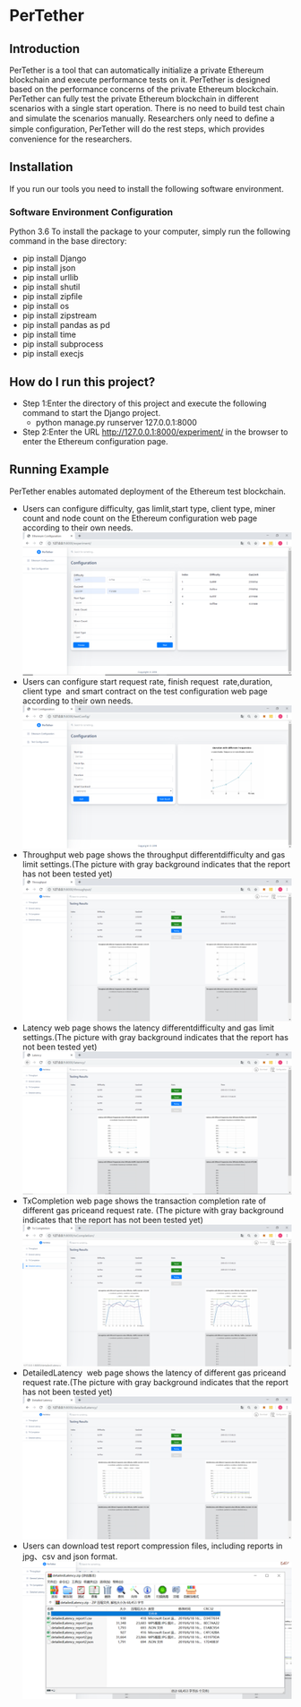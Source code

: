 # PerTether
## Introduction
PerTether is a tool that can automatically initialize a private Ethereum blockchain and execute performance tests on it. PerTether is designed based on the performance concerns of the private Ethereum blockchain. PerTether can fully test the private Ethereum blockchain in different scenarios with a single start operation. There is no need to build test chain and simulate the scenarios manually. Researchers only need to deﬁne a simple conﬁguration, PerTether will do the rest steps, which provides convenience for the researchers. 
## Installation
If you run our tools you need to install the following software environment.
### Software Environment Configuration
Python 3.6
To install the package to your computer, simply run the following command in the base directory:
* pip install Django
* pip install json
* pip install urllib
* pip install shutil
* pip install zipfile
* pip install os
* pip install zipstream
* pip install pandas as pd
* pip install time
* pip install subprocess
* pip install execjs
## How do I run this project?
* Step 1:Enter the directory of this project and execute the following command to start the Django project.
  * python manage.py runserver 127.0.0.1:8000
* Step 2:Enter the URL http://127.0.0.1:8000/experiment/ in the browser to enter the Ethereum configuration page.
## Running Example
PerTether enables automated deployment of the Ethereum test blockchain.
* Users can configure difficulty, gas limlit,start type, client type, miner count and node count on the Ethereum configuration web page according to their own needs.
![](https://github.com/morethanbest/PerTether/blob/master/gui/static/images/config.png)
* Users can configure start request rate, finish request  rate,duration, client type  and smart contract on the test configuration web page according to their own needs.
![](https://github.com/morethanbest/PerTether/blob/master/gui/static/images/testConfig.png)
* Throughput web page shows the throughput differentdifficulty and gas limit settings.(The picture with gray background indicates that the report has not been tested yet)
![](https://github.com/morethanbest/PerTether/blob/master/gui/static/images/throught.png)
* Latency web page shows the latency differentdifficulty and gas limit settings.(The picture with gray background indicates that the report has not been tested yet)
![](https://github.com/morethanbest/PerTether/blob/master/gui/static/images/latency.png)
* TxCompletion web page shows the transaction completion rate of different gas priceand request rate. (The picture with gray background indicates that the report has not been tested yet)
![](https://github.com/morethanbest/PerTether/blob/master/gui/static/images/txcompletion.png)
* DetailedLatency  web page shows the latency of different gas priceand request rate.(The picture with gray background indicates that the report has not been tested yet)
![](https://github.com/morethanbest/PerTether/blob/master/gui/static/images/detailedLatency.png)
* Users can download test report compression files, including reports in jpg、csv and json format.
![](https://github.com/morethanbest/PerTether/blob/master/gui/static/images/download.png)




